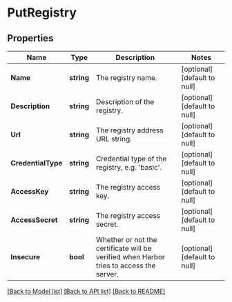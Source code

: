 # PutRegistry

## Properties
Name | Type | Description | Notes
------------ | ------------- | ------------- | -------------
**Name** | **string** | The registry name. | [optional] [default to null]
**Description** | **string** | Description of the registry. | [optional] [default to null]
**Url** | **string** | The registry address URL string. | [optional] [default to null]
**CredentialType** | **string** | Credential type of the registry, e.g. &#x27;basic&#x27;. | [optional] [default to null]
**AccessKey** | **string** | The registry access key. | [optional] [default to null]
**AccessSecret** | **string** | The registry access secret. | [optional] [default to null]
**Insecure** | **bool** | Whether or not the certificate will be verified when Harbor tries to access the server. | [optional] [default to null]

[[Back to Model list]](../README.md#documentation-for-models) [[Back to API list]](../README.md#documentation-for-api-endpoints) [[Back to README]](../README.md)

